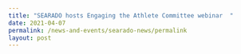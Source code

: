 ```yaml
---
title: "SEARADO hosts Engaging the Athlete Committee webinar  "
date: 2021-04-07
permalink: /news-and-events/searado-news/permalink
layout: post
---
```

